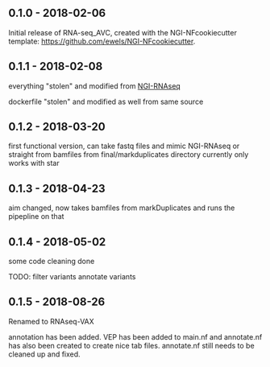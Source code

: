
## 0.1.0 - 2018-02-06
Initial release of RNA-seq_AVC, created with the NGI-NFcookiecutter template: https://github.com/ewels/NGI-NFcookiecutter.
## 0.1.1 - 2018-02-08
everything "stolen" and modified from [NGI-RNAseq](https://github.com/SciLifeLab/NGI-RNAseq)

dockerfile "stolen" and modified as well from same source

## 0.1.2 - 2018-03-20

first functional version, can take fastq files and mimic NGI-RNAseq or straight from bamfiles from final/markduplicates directory 
currently only works with star


## 0.1.3 - 2018-04-23

aim changed, now takes bamfiles from markDuplicates and runs the pipepline on that

## 0.1.4 - 2018-05-02

some code cleaning done

TODO:
	filter variants
	annotate variants 

## 0.1.5 - 2018-08-26

Renamed to RNAseq-VAX

annotation has been added. VEP has been added to main.nf and annotate.nf has also been created to create nice tab files. annotate.nf still needs to be cleaned up and fixed.



